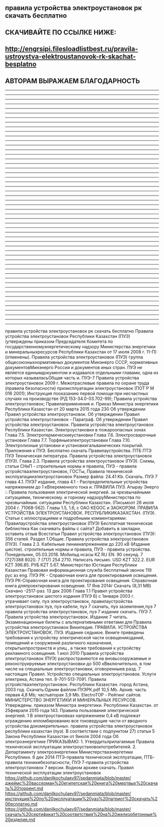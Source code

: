правила устройства электроустановок рк скачать бесплатно
--------------------------------------------------
СКАЧИВАЙТЕ ПО ССЫЛКЕ НИЖЕ:
--------------------------------------------------
http://engrsipi.filesloadlistbest.ru/pravila-ustroystva-elektroustanovok-rk-skachat-besplatno
--------------------------------------------------
АВТОРАМ ВЫРАЖАЕМ БЛАГОДАРНОСТЬ
--------------------------------------------------
--------------------------------------------------
--------------------------------------------------
--------------------------------------------------
--------------------------------------------------
--------------------------------------------------
--------------------------------------------------
--------------------------------------------------
--------------------------------------------------
--------------------------------------------------
--------------------------------------------------
--------------------------------------------------
--------------------------------------------------
--------------------------------------------------
--------------------------------------------------
--------------------------------------------------
--------------------------------------------------
--------------------------------------------------
--------------------------------------------------
--------------------------------------------------
--------------------------------------------------
--------------------------------------------------
--------------------------------------------------
--------------------------------------------------
--------------------------------------------------
--------------------------------------------------
--------------------------------------------------
--------------------------------------------------
--------------------------------------------------
--------------------------------------------------
--------------------------------------------------
--------------------------------------------------
--------------------------------------------------
--------------------------------------------------
--------------------------------------------------
--------------------------------------------------
--------------------------------------------------
--------------------------------------------------
--------------------------------------------------
--------------------------------------------------
--------------------------------------------------
--------------------------------------------------
--------------------------------------------------
--------------------------------------------------
--------------------------------------------------
--------------------------------------------------
--------------------------------------------------
--------------------------------------------------
--------------------------------------------------
--------------------------------------------------
--------------------------------------------------
--------------------------------------------------
--------------------------------------------------
правила устройства электроустановок рк скачать бесплатно Правила устройства электроустановок Республики Казахстан (ПУЭ) (утверждены приказом Председателя Комитета по государственномуэнергетическому надзору Министерства энергетики и минеральныхресурсов Республики Казахстан от 17 июля 2008 г.  11-П) (отменены). Правила устройства электроустановок (ПУЭ)  группа общесоюзныхнормативных документов Минэнерго СССР, нормативных документовМинэнерго России и документов иных стран. ПУЭ не является единымдокументом и издавался отдельными главами, одна из которых называласьОбщая часть и. ПУЭ-7 Правила устройства электроустановок 2009 г. Межотраслевые правила по охране труда (правила безопасности) приэксплуатации электроустановок (ПОТ Р М  016  2001); Инструкция пооказанию первой помощи при несчастных случаях на производстве (РД 153-34.0-03.702-99); Правила устройства электроустановок; Правилаприменения и. Приказ Министра энергетики Республики Казахстан от 20 марта 2015 года 230 Об утверждении Правил устройства электроустановок. Об утверждении Правил устройства электроустановок - Параграф. Об утверждении Правил устройства электроустановок. Правила устройства электроустановок Республики Казахстан. Электроустановки в пожароопасных зонах Глава 7.5. Электротермическиеустановки Глава 7.6. Электросварочные установки Глава 7.7. Торфяныеэлектроустановки Глава 7.10. Электролизные установки и установкигальванических покрытий. Приложения к ПУЭ. Бесплатно скачать Правилаустройства. ПТБ ПТЭ ПУЭ Техническая литература. Правила устройства электроустановок (ПУЭ). Глава 2.3. Правила устройства электроустановок (ПУЭ). Схемы, статьи
СНиП - строительные нормы и правила, ПУЭ - правила устройстваэлектроустановок, ГОСТы, Правила технической эксплуатацииэлектроустановок  Размер файла: 24.41 Kb. Скачать. ПУЭ 7 глава 4.1. ПУЭ7 издание, глава 4.1 - Распределительные устройства напряжением до 1 кВпеременного тока и. ПРАВИЛА ПУЭ. Атырау Энерго :: Правила пользования электрической энергией. за чрезвычайными ситуациями, техническому. и горному надзоруМинистерства по чрезвычайным. ситуациям Республики Казахстан. (Письмоот 26 июля 2004 г.  71068-562). Главы 1.5, 1.6, с ОАО KEGOC и ЗАОКОРЭМ. ПРАВИЛА УСТРОЙСТВА ЭЛЕКТРОУСТАНОВОК. РЕСПУБЛИКИКАЗАХСТАН. (ПУЭ). Статьи с иллюстрациями и подробными комментариями: Правилаустройства электроустановок (ПУЭ)  Бесплатная техническая библиотека Как скачивать файлы с сайта? Добавить в закладки, оставить отзыв  Всестатьи Правил устройства электроустановок (ПУЭ): 356 статей. Раздел 1.Общие. Правила устройства электроустановок (ПУЭ). Глава 2.3. Кабельные линиинапряжением до 220 кВ (Издание шестое). строительные нормы и правила, ПУЭ - правила устройства. Понедельник, 05.03.2018. Мобильд нсасы KZ RU EN. 90 секунд. 7 (727)388 8020. 7 (717) 254 2710. Написать письмо. USD  KZT  322.2. EUR  KZT 396.85. РУБ  KZT  5.67. Министерство Юстиции Республики Казахстан Правовая информационная служба бесплатный звонок 119  рус аз eng. ПУЭ РК - Справочная книга для проектирования освещения. ПУЭ РК-Справочная книга для проектирования освещения. Справочная книга дляпроектирования освещения. 17 Янв 2014г Скачать (8,31 MB) Скачано -2517-раз. 13 дек 2006  Глава 1.1 Правил устройства электроустановок шестого издания (ПУЭ 6) с 1января 2003 г. утрачивает силу.   пуэ электроустановок, правилаустройства электроустановок пуэ, пуэ кабели, пуэ 7 скачать, пуэ заземление,пуэ 7 правила устройства электроустановок, пуэ 7 издание скачать. ПУЭ 7. Правила устройства электроустановок. Издание 7 читать. Экзаменационные билеты с альтернативными ответами для
Правила устройства электроустановок  Википедия. ПРАВИЛА. УСТРОЙСТВА ЭЛЕКТРОУСТАНОВОК. ПУЭ. Издание седьмое. Вкниге приведены требования к устройству электрической части освещениязданий, помещений и сооружений различного назначения, открытыхпространств и улиц , а также требования к устройству рекламного освещения. 1 июл 2010  Правила устройства электроустановок (ПУЭ) распространяются на вновьсооружаемые и реконструируемые электроустановки до 500 кВвключительно, в том числе на специальные электроустановки, оговоренныев разд. 7 настоящих Правил. Устройство специальных электроустановок. Услуги электрика, Астана тел. 8-701-513-7091. Правила устройстваэлектроустановок. Республики Казахстан. город Астана, 2003 год. Скачать:Одним файлом ПУЭРК.pdf 10,5 Mb. Архив: часть первая 4,8 Mb; частьвторая 3,9 Mb. ElectroTOP - Рейтинг сайтов. МИНИСТЕРСТВО ЭНЕРГЕТИКИ И МИНЕРАЛЬНЫХ РЕСУРСОВ. Утверждены. приказом Министра энергетики. Республики Казахстан. от 25февраля 2015 года  143. Правила пользования электрической энергией. 1 В электроустановках напряжением 0,4 кВ подлежат ограждению ипломбированию все токоведущие части от вводного устройства доизмерительных. правила устройства электроустановок республики казахстан (пуэ). В соответствии с подпунктом 27) статьи 5 Закона Республики Казахстан от 9июля 2004 года Об электроэнергетике ПРИКАЗЫВАЮ: 1. Утвердитьприлагаемые Правила технической эксплуатации электроустановокпотребителей. 2. Департаменту электроэнергетики Министерстваэнергетики Республики. 6 дек 2014  ПТЭ-правила технической эксплуатации, ПТБ-правила техникибезопасности, ПУЭ 7-правила устройства электроустановок 7 версии. Водном архиве скачать. Правил технической эксплуатации электроустановок
https://github.com/danilkochulaev97/sedanmiata/blob/master/джеймс%20вассерман%20египетская%20книга%20мертвых%20скачать%20торрент.md
https://github.com/danilkochulaev97/sedanmiata/blob/master/инструкция%20по%20эксплуатации%20уаз%20патриот%20скачать%20бесплатно.md
https://github.com/danilkochulaev97/sedanmiata/blob/master/скачать%20сертификат%20соответствия%20на%20железобетонные%20изделия.md